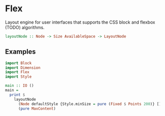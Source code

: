 # Flex
Layout engine for user interfaces that supports the CSS block and flexbox (TODO) algorithms.
```hs
layoutNode :: Node -> Size AvailableSpace -> LayoutNode
```

## Examples
```hs
import Block
import Dimension
import Flex
import Style

main :: IO ()
main =
  print $
    layoutNode
      (Node defaultStyle {Style.minSize = pure (Fixed $ Points 200)} [])
      (pure MaxContent)

```
